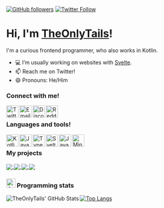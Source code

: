 [![GitHub followers](https://img.shields.io/github/followers/TheOnlyTails?style=social)][github_page]
[![Twitter Follow](https://img.shields.io/twitter/follow/The_Only_Tails?label=Follow&style=social)][twitter]

# Hi, I'm [TheOnlyTails](https://theonlytails.com)!
I'm a curious frontend programmer, who also works in Kotlin.
- 💻 I’m usually working on websites with [Svelte][svelte].
- 📫 Reach me on Twitter! 
- 😄 Pronouns: He/Him

### Connect with me!
[<img align="left" alt="Twitter" width="32" src="https://abs.twimg.com/favicons/twitter.ico"/>][twitter]
[<img align="left" alt="Email" width="32" src="https://img.icons8.com/fluent/48/000000/email.png">][email]
[<img align="left" alt="Discord" width="32" src="https://discord.com/assets/847541504914fd33810e70a0ea73177e.ico"/>](https://discord.com/users/645291351562518542)
[<img align="left" alt="Reddit" width="32" src="https://www.redditstatic.com/desktop2x/img/favicon/android-icon-192x192.png"/>][reddit]

<br/>

### Languages and tools!
[<img align="left" alt="Kotlin" width="32" src="https://kotlinlang.org/assets/images/favicon.svg?&v=8607ff59d5296c7642ecd72bd3daa79b"/>][kotlin]
[<img align="left" alt="Java" width="32" src="https://raw.githubusercontent.com/jmnote/z-icons/master/svg/java.svg"/>][java]
[<img align="left" alt="TypeScript" width="32" src="https://www.typescriptlang.org/favicon-32x32.png"/>][typescript]
[<img align="left" alt="Svelte" width="32" src="https://svelte.dev/favicon.png"/>][svelte]
[<img align="left" alt="JavaScript" width="32" src="https://raw.githubusercontent.com/jmnote/z-icons/master/svg/javascript.svg"/>][javascript]
[<img align="left" alt="Minecraft Forge" width="32" src="https://files.minecraftforge.net/static/images/favicon-32x32.png"/>][forge]

<br/>

### My projects
<a href="https://github.com/files-community/website">
  <img align="center" src="https://github-readme-stats.vercel.app/api/pin/?username=files-community&repo=website&theme=dark" />
</a>
<a href="https://github.com/tropix126/fluent-svelte">
  <img align="center" src="https://github-readme-stats.vercel.app/api/pin/?username=tropix126&repo=fluent-svelte&theme=dark" />
</a>
<a href="https://github.com/theonlytails/lootgoblin">
  <img align="center" src="https://github-readme-stats.vercel.app/api/pin/?username=TheOnlyTails&repo=lootgoblin&theme=dark" />
</a>
<a href="https://github.com/theonlytails/theonlytails.com" >
  <img align="center" src="https://github-readme-stats.vercel.app/api/pin/?username=TheOnlyTails&repo=theonlytails.com&theme=dark" />
</a>

### <img alt="Graph" width="24" src="https://img.icons8.com/fluent/48/000000/graph.png"/> Programming stats
<img align="left" alt="TheOnlyTails' GitHub Stats" src="https://github-readme-stats-hwa9vez0v.vercel.app/api?username=TheOnlyTails&include_all_commits=true&show_icons=true&hide_border=true&theme=dark"/>

[![Top Langs](https://github-readme-stats.vercel.app/api/top-langs/?username=TheOnlyTails&hide=c%23,shaderlab,hlsl,c%2B%2B&layout=compact&theme=dark)](https://github.com/anuraghazra/github-readme-stats)

[home_page]: https://theonlytails.com/
[twitter]: https://twitter.com/The_Only_Tails/
[reddit]: https://www.reddit.com/user/TheOnlyTails/
[github_page]: https://github.com/theonlytails
[email]: mailto:theonlytails@theonlytails.com

[java]: https://www.java.com/
[kotlin]: https://www.kotlinlang.org/
[typescript]: https://www.typescriptlang.org/
[javascript]: https://www.javascript.com/
[svelte]: https://svelte.dev/
[forge]: https://forums.minecraftforge.net/
